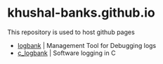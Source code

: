 # khushal-banks.github.io
This repository is used to host github pages

- [logbank](https://khushal-banks.github.io/docs/logbank) | Management Tool for Debugging logs 
- [c_logbank](https://khushal-banks.github.io/docs/c_logbank) | Software logging in C 
